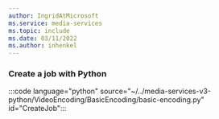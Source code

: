 ```yaml
---
author: IngridAtMicrosoft
ms.service: media-services
ms.topic: include
ms.date: 03/11/2022
ms.author: inhenkel
---
```


### Create a job with Python

:::code language="python" source="~/../media-services-v3-python/VideoEncoding/BasicEncoding/basic-encoding.py" id="CreateJob":::
